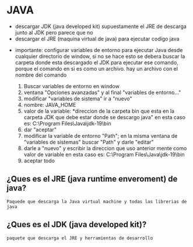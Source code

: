 # JAVA
- descargar JDK (java developed kit) supuestamente el JRE de descarga junto al JDK pero parece que no
- descargar el JRE (maquina virtual de java) para ejecutar codigo java

+ importante: configurar variables de entorno para ejecutar Java desde cualquier directorio de window, si no se hace esto se debera buscar la carpeta donde esta descargado el JDK para ejecutar ese comando, porque el comando en si es como un archivo. hay un archivo con el nombre del comando

    1. Buscar variables de entorno en window
    2. ventana "Opciones avanzadas" y al final "variables de entorno..."
    3. modificar "variables de sistema" ir a "nuevo"
    4. nombre: JAVA_HOME 
    5. valor de la variable: *direccion de la carpeta bin que esta en la carpeta JDK que debe estar donde se   descargo java" en esta caso es: C:\Program Files\Java\jdk-19\bin
    6. dar "aceptar"
    7. modificar la variable de entorno "Path"; en la misma ventana de "variables de sistemas" buscar "Path" y darle "editar"
    8. darle a "nuevo" y escribir la direccion que uso anterior mente como valor de variable en esta caso es: C:\Program Files\Java\jdk-19\bin
    9. aceptar todo


## ¿Ques es el JRE (java runtime enveroment) de java?
    Paquede que descarga la Java virtual machine y todas las librerias de java
## ¿Ques es el JDK (java developed kit)?
    paquete que descarga el JRE y herramientas de desarrollo

    
